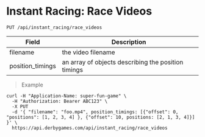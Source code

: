 # Instant Racing: Race Videos

`PUT /api/instant_racing/race_videos`

Field | Description
----- | -----------
filename | the video filename
position_timings | an array of objects describing the position timings

> Example

```curl
curl -H "Application-Name: super-fun-game" \
  -H "Authorization: Bearer ABC123" \
  -X PUT
  -d '{ "filename": "foo.mp4", position_timings: [{"offset": 0, "positions": [1, 2, 3, 4] }, {"offset": 10, positions: [2, 1, 3, 4]}]  }' \
  https://api.derbygames.com/api/instant_racing/race_videos
```
